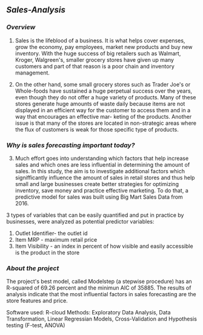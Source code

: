 ## **_Sales-Analysis_**

### **_Overview_**

1.  Sales is the lifeblood of a business. It is what helps cover expenses, grow the economy, pay employees, market new products and buy new inventory. With the huge success of big retailers such as Walmart, Kroger, Walgreen's, smaller grocery stores have given up many customers and part of that reason is a poor chain and inventory management.

2) On the other hand, some small grocery stores such as Trader Joe's or Whole-foods have sustained a huge perpetual success over the years, even though they
   do not offer a huge variety of products. Many of these stores generate huge amounts of waste daily because items are not displayed in an efficient way for the customer to access them and in a way that encourages an effective mar-
   keting of the products. Another issue is that many of the stores are located in non-strategic areas where the flux of customers is weak for those specific type of products.

### **_Why is sales forecasting important today?_**

3. Much effort goes into understanding which factors that help increase sales and which ones are less influential in determining the amount of sales. In this study, the aim is to investigate additional factors which signifficantly influence the amount of sales in retail stores and thus help small and large businesses create better strategies for optimizing inventory, save money and practice effective marketing. To do that, a predictive model for sales was built using Big Mart Sales Data from 2016.

3 types of variables that can be easily quantified and put in practice by businesses, were analyzed as potential predictor variables:

1. Outlet Identifier- the outlet id
2. Item MRP - maximum retail price
3. Item Visibility - an index in percent of how visible and easily accessible is the product in the store

### **_About the project_**

The project's best model, called Modelstep (a stepwise procedure) has an R-squared of 69.26 percent and the minimun AIC of 35885. The results of analysis indicate that the most influential factors in sales forecasting are the store features and price.

Software used: R-cloud
Methods: Exploratory Data Analysis, Data Transformation, Linear Regressian Models, Cross-Validation and Hypothesis testing (F-test, ANOVA)
